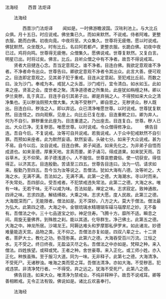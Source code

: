   法海经
　　西晋 法炬译




　　法海经

　　　　西晋沙门法炬译
　　闻如是。一时佛游瞻波国。汉呿利池上。与大比丘众俱。月十五日。时应说戒。佛坐集已久。而如来默然。不说戒。侍者阿难。更整衣服。跪而白佛。初夜向竟。中夜将至。大众集久。世尊将无疲倦。愿以时说戒。佛犹默然。众坐既久。时有比丘。名曰阿若都卢。更整衣服。长跪白佛。初夜中夜已过。鸡将向鸣。世尊得无疲倦。众僧集久。愿佛说戒。世尊复默然。又复白言。明星已出。时将过矣。佛言。比丘。且听众僧之中有不净者。故吾不得说戒耳。
　　贤者大目揵连心念。吾当定意观之。谁不净者。目连白佛。我欲定意观谁不净者。不净者命令出众。世尊告曰。卿欲定意观不净者令其出众。此言大善。便可观之。目连即定意观之。见其弟子犯于重戒。目连从定意起。至犯戒比丘前。而数之曰。汝为沙门。奉戒为本。戒犹人之头首。沙门戒行。宜令清白。如水如玉。此如来之座。贤圣之会。度世者之聚。清净道德者之所集处。此座犹如栴檀之林。卿以伊兰臭秽。乱于真正。目连手自引其弟子出。卿是弃捐之人。不得预如来大众之清净集也。无以秽浊厕预大僧大集。大海不受秽尸。卿自思之。无秽贤众。秽人既出。目连白曰。秽浊之人。即以弃远。众已清净唯愿世尊。以时说戒。世尊犹复默然。目连怪之。四向观察。见座上。向比丘已复在座。目连重敕之曰。卿为弃人。何为不自引。罪秽重坐此座为。目连重遣之。乃出座去。目连复白。世尊。秽人已出。大众已净。无复秽恶。唯愿世尊。以时说戒。令众僧得修净业。
　　佛告目连。吾自今后。不复说戒。汝等可自共说戒。若我说戒。人于众中犯戒默然不自引罪。而预如来座者。此为默然妄语。默然妄语。头破七分。如来于大众说戒。甚为不易。自今以后。汝自说戒。目连白佛。弟子闻道。如来先化之。为非弟子自悟而成道也。如来圣德。厚重天地。言真而要。弟子诵习。得成道果。如来犹天雨。百谷草木。无不仰荣。弟子德浅道小。人不服信。世尊哀愍聋俗。使一切获安。得信得正。以济其志。目连殷勤。苦请至三四五。世尊告目连曰。汝为一切。请求如来。殷勤乃至四五。吾今当为汝等说之。吾僧法。犹如大海有八德。汝等听之。大海之水。无满不满。吾法如之。无满不满。此第一之德。大海潮水。寻以时而来。不失常处。吾四部众。受吾戒者。不犯禁戒违失常法。此第二之德。大海之水。唯有一味。无若干味。无不以咸为味。吾法如是。禅定之味。志求寂定。致神通故。四谛之味。志求四道。解结缚故。大乘之味。志求大愿。度人民故。此第三之德。大海既深而广。无能限者。僧法如是。无不深妙。八方之大。莫大于僧法。僧法最为弘大。此第四之德。大海之中。金银琉璃水精珊瑚车磲马瑙摩尼之妙。无不备有。吾僧法之中。三十七品道宝之妙。神足住寿。飞腾十方。靡所不适。瞬息之间。周旋无量佛界。到殊胜之刹。能以其道。化导群生。净己佛土。此第五之德。大海之中。神龙所居。沙竭龙王。阿耨达难头和罗摩那私伊罗末。如此诸龙。妙德难量能造天宫。品物之类。无不仰之。吾僧法亦复如是。四双八辈之士。十二贤者。菩萨大士。教化之功。弥茂弥美。此第六之德。大海吞受百川万流。江恒之水。无不受之。终日终夜。无盈溢灭尽之名。吾僧法之中亦如是。梵释之种。来入僧法。四姓族望。或释或梵。王者之种。舍世豪尊。来入正化。或工师小姓。亦入正化。种族虽殊。至于服习大道。同为一味。无非释子。此第七之德。大海清净。不受死尸。无诸秽浊。唯海之类而受之耳。吾僧法清净。亦如大海。不受秽恶。犯戒违禁。非清净梵行者。一不得受。弃之远之。犹海不受死尸。此第八之德。
　　佛告目连。如来大众。唯清净为禁戒业。不纯非释种子。故吾不说戒耳。卿等善相敕戒。无令正法有毁。佛说如是。诸比丘欢喜奉行。

　　法海经


